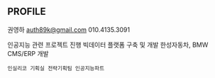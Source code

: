 ## PROFILE

권영하
auth89k@gmail.com
010.4135.3091

인공지능 관련 프로젝트 진행
빅데이터 플랫폼 구축 및 개발
한성자동차, BMW CMS/ERP 개발
```
인실리코 기획실 전략기획팀 인공지능파트
```
